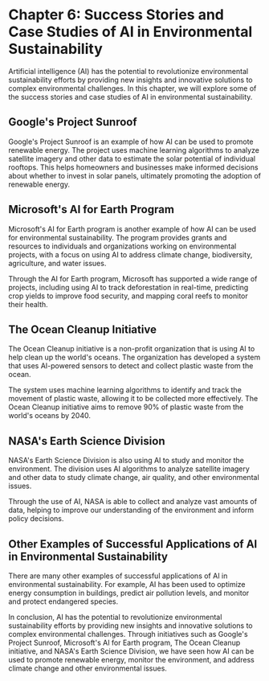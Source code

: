 Chapter 6: Success Stories and Case Studies of AI in Environmental Sustainability
=================================================================================

Artificial intelligence (AI) has the potential to revolutionize environmental sustainability efforts by providing new insights and innovative solutions to complex environmental challenges. In this chapter, we will explore some of the success stories and case studies of AI in environmental sustainability.

Google's Project Sunroof
------------------------

Google's Project Sunroof is an example of how AI can be used to promote renewable energy. The project uses machine learning algorithms to analyze satellite imagery and other data to estimate the solar potential of individual rooftops. This helps homeowners and businesses make informed decisions about whether to invest in solar panels, ultimately promoting the adoption of renewable energy.

Microsoft's AI for Earth Program
--------------------------------

Microsoft's AI for Earth program is another example of how AI can be used for environmental sustainability. The program provides grants and resources to individuals and organizations working on environmental projects, with a focus on using AI to address climate change, biodiversity, agriculture, and water issues.

Through the AI for Earth program, Microsoft has supported a wide range of projects, including using AI to track deforestation in real-time, predicting crop yields to improve food security, and mapping coral reefs to monitor their health.

The Ocean Cleanup Initiative
----------------------------

The Ocean Cleanup initiative is a non-profit organization that is using AI to help clean up the world's oceans. The organization has developed a system that uses AI-powered sensors to detect and collect plastic waste from the ocean.

The system uses machine learning algorithms to identify and track the movement of plastic waste, allowing it to be collected more effectively. The Ocean Cleanup initiative aims to remove 90% of plastic waste from the world's oceans by 2040.

NASA's Earth Science Division
-----------------------------

NASA's Earth Science Division is also using AI to study and monitor the environment. The division uses AI algorithms to analyze satellite imagery and other data to study climate change, air quality, and other environmental issues.

Through the use of AI, NASA is able to collect and analyze vast amounts of data, helping to improve our understanding of the environment and inform policy decisions.

Other Examples of Successful Applications of AI in Environmental Sustainability
-------------------------------------------------------------------------------

There are many other examples of successful applications of AI in environmental sustainability. For example, AI has been used to optimize energy consumption in buildings, predict air pollution levels, and monitor and protect endangered species.

In conclusion, AI has the potential to revolutionize environmental sustainability efforts by providing new insights and innovative solutions to complex environmental challenges. Through initiatives such as Google's Project Sunroof, Microsoft's AI for Earth program, The Ocean Cleanup initiative, and NASA's Earth Science Division, we have seen how AI can be used to promote renewable energy, monitor the environment, and address climate change and other environmental issues.
